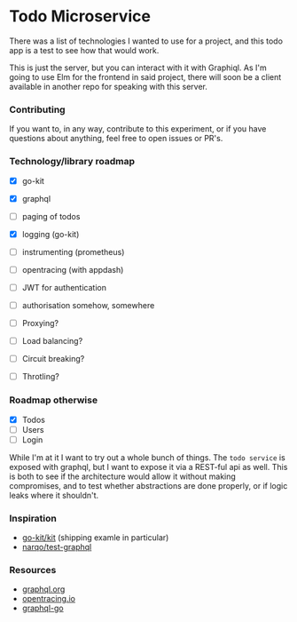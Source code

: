 # Todo Microservice

There was a list of technologies I wanted to use for a project, and this todo
app is a test to see how that would work.

This is just the server, but you can interact with it with Graphiql.  As I'm
going to use Elm for the frontend in said project, there will soon be a client
available in another repo for speaking with this server.

### Contributing
If you want to, in any way, contribute to this experiment, or if you have
questions about anything, feel free to open issues or PR's.

### Technology/library roadmap
- [x] go-kit
- [x] graphql
- [ ] paging of todos
- [x] logging (go-kit)
- [ ] instrumenting (prometheus)
- [ ] opentracing (with appdash)
- [ ] JWT for authentication
- [ ] authorisation somehow, somewhere

- [ ] Proxying?
- [ ] Load balancing?
- [ ] Circuit breaking?
- [ ] Throtling?

### Roadmap otherwise
- [x] Todos
- [ ] Users
- [ ] Login

While I'm at it I want to try out a whole bunch of things. The `todo service`
is exposed with graphql, but I want to expose it via a REST-ful api as well.
This is both to see if the architecture would allow it without making
compromises, and to test whether abstractions are done properly, or if logic
leaks where it shouldn't.

### Inspiration
- [go-kit/kit](github.com/go-kit/kit) (shipping examle in particular)
- [narqo/test-graphql](https://github.com/narqo/test-graphql)

### Resources
- [graphql.org](http://graphql.org/learn/)
- [opentracing.io](http://opentracing.io/documentation/)
- [graphql-go](https://github.com/graphql-go/graphql)
